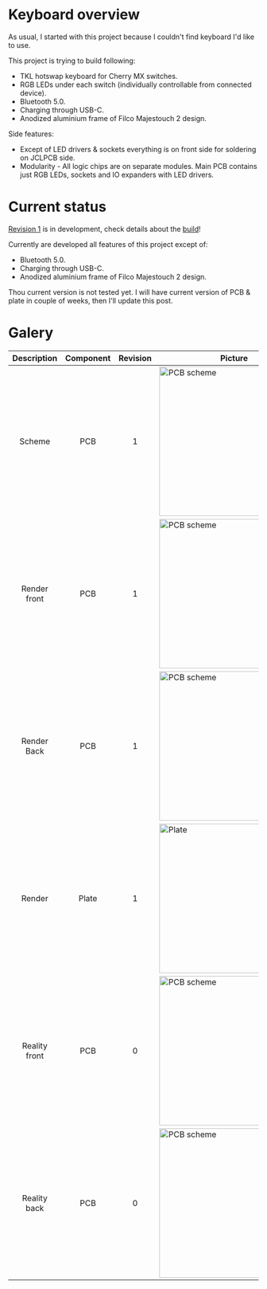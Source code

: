 # Keyboard overview
As usual, I started with this project because I couldn't find keyboard I'd like to use.

This project is trying to build following:
- TKL hotswap keyboard for Cherry MX switches.
- RGB LEDs under each switch (individually controllable from connected device).
- Bluetooth 5.0.
- Charging through USB-C.
- Anodized aluminium frame of Filco Majestouch 2 design.

Side features:
- Except of LED drivers & sockets everything is on front side for soldering on JCLPCB side.
- Modularity - All logic chips are on separate modules. Main PCB contains just RGB LEDs, sockets and IO expanders with LED drivers.

# Current status
[Revision 1](changelog.md) is in development, check details about the [build](docs/build.md)!

Currently are developed all features of this project except of:
- Bluetooth 5.0.
- Charging through USB-C.
- Anodized aluminium frame of Filco Majestouch 2 design.

Thou current version is not tested yet. I will have current version of PCB & plate in couple of weeks, then I'll update this post.

# Galery

| Description   | Component | Revision | Picture                                                |
|:-------------:|:---------:|:--------:|--------------------------------------------------------|
| Scheme        | PCB       | 1        | ![PCB scheme](./docs/images/pcb_rev1.png)              |
| Render front  | PCB       | 1        | ![PCB scheme](./docs/images/pcb_render_front_rev1.png) |
| Render Back   | PCB       | 1        | ![PCB scheme](./docs/images/pcb_render_back_rev1.png)  |
| Render        | Plate     | 1        | ![Plate](./docs/images/plate_rev1.png)                 |
| Reality front | PCB       | 0        | ![PCB scheme](./docs/images/pcb_real_front_rev0.png)   |
| Reality back  | PCB       | 0        | ![PCB scheme](./docs/images/pcb_real_back_rev0.png)    |

<style type="text/css">
    img
    {
        width: 300px;
    }
</style>